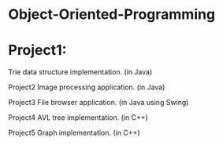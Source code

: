 # Object-Oriented-Programming

# Project1:
Trie data structure implementation. (in Java)

Project2
Image processing application.       (in Java)

Project3
File browser application.           (in Java using Swing)

Project4
AVL tree implementation.            (in C++)

Project5
Graph implementation.               (in C++)
